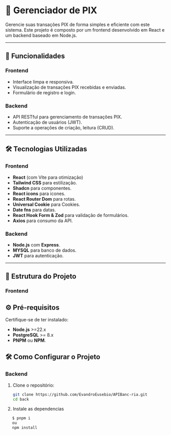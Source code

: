# 📌 Gerenciador de PIX

Gerencie suas transações PIX de forma simples e eficiente com este sistema. Este projeto é composto por um frontend desenvolvido em React e um backend baseado em Node.js.

---

## 🚀 **Funcionalidades**

### **Frontend**
- Interface limpa e responsiva.
- Visualização de transações PIX recebidas e enviadas.
- Formulário de registro e login.

### **Backend**
- API RESTful para gerenciamento de transações PIX.
- Autenticação de usuários (JWT).
- Suporte a operações de criação, leitura (CRUD).

---

## 🛠️ **Tecnologias Utilizadas**

### **Frontend**
- **React** (com Vite para otimização)
- **Tailwind CSS** para estilização.
- **Shadcn** para componentes.
- **React icons** para icones.
- **React Router Dom** para rotas.
- **Universal Cookie** para Cookies.
- **Date fns** para datas.
- **React Hook Form & Zod** para validação de formulários.
- **Axios** para consumo da API.

### **Backend**
- **Node.js** com **Express**.
- **MYSQL** para banco de dados.
- **JWT** para autenticação.

---

## 📂 **Estrutura do Projeto**

### **Frontend**


## ⚙️ **Pré-requisitos**

Certifique-se de ter instalado:
- **Node.js** >=22.x
- **PostgreSQL** >= 8.x
- **PNPM** ou **NPM**.

## 🛠️ **Como Configurar o Projeto**

### **Backend**
1. Clone o repositório:
   ```bash
   git clone https://github.com/EvandroEusebio/APIBanc-ria.git
   cd back
2. Instale as dependencias
```bash
   $ pnpm i
   ou
   npm install
